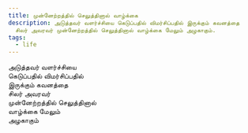 ```yaml
---
title: முன்னேற்றத்தில் செலுத்தினால் வாழ்க்கை
description: அடுத்தவர் வளர்ச்சியை கெடுப்பதில் விமர்சிப்பதில் இருக்கும் கவனத்தை
  சிலர் அவரவர் முன்னேற்றத்தில் செலுத்தினால் வாழ்க்கை மேலும் அழகாகும்.
tags:
  - life
---
```


அடுத்தவர் வளர்ச்சியை  
கெடுப்பதில் விமர்சிப்பதில்  
இருக்கும் கவனத்தை  
சிலர் அவரவர்  
முன்னேற்றத்தில் செலுத்தினால்  
வாழ்க்கை மேலும்  
அழகாகும்
